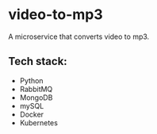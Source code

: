 # video-to-mp3
A microservice that converts video to mp3.

## Tech stack:
- Python
- RabbitMQ
- MongoDB
- mySQL
- Docker
- Kubernetes

